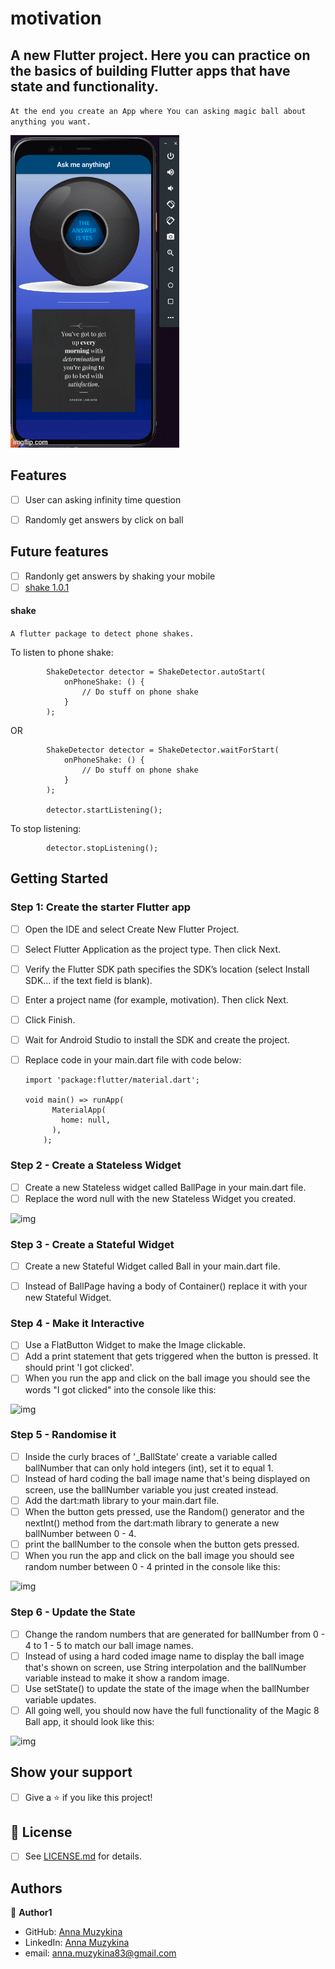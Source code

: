 # motivation

## A new Flutter project. Here you can practice on the basics of building Flutter apps that have state and functionality. 

`At the end you create an App where You can asking magic ball about anything you want.`

![img](https://github.com/Anna-Myzukina/motivation/blob/main/images/5hs35r.gif)

## Features
- [ ] User can asking infinity time question
- [ ] Randomly get answers by click on ball


## Future features
- [ ] Randonly get answers by shaking your mobile
- [ ] [shake 1.0.1](https://pub.dev/packages/shake/example)

#### shake 
`A flutter package to detect phone shakes.`

To listen to phone shake:

            ShakeDetector detector = ShakeDetector.autoStart(
                onPhoneShake: () {
                    // Do stuff on phone shake
                }
            );
OR

            ShakeDetector detector = ShakeDetector.waitForStart(
                onPhoneShake: () {
                    // Do stuff on phone shake
                }
            );

            detector.startListening();
            
 To stop listening:

            detector.stopListening();
            


## Getting Started

### Step 1: Create the starter Flutter app

- [ ] Open the IDE and select Create New Flutter Project.
- [ ] Select Flutter Application as the project type. Then click Next.
- [ ]   Verify the Flutter SDK path specifies the SDK’s location (select Install SDK… if the text field is blank).
- [ ] Enter a project name (for example, motivation). Then click Next.
- [ ] Click Finish.
- [ ] Wait for Android Studio to install the SDK and create the project.
- [ ] Replace code in your main.dart file with code below:

      import 'package:flutter/material.dart';

      void main() => runApp(
            MaterialApp(
              home: null,
            ),
          );

### Step 2 - Create a Stateless Widget
- [ ] Create a new Stateless widget called BallPage in your main.dart file.
- [ ] Replace the word null with the new Stateless Widget you created.

![img](https://github.com/Anna-Myzukina/motivation/blob/main/screens/3%D0%BA.PNG)

### Step 3 - Create a Stateful Widget
- [ ] Create a new Stateful Widget called Ball in your main.dart file.
- [ ] Instead of BallPage having a body of Container() replace it with your new Stateful Widget.


### Step 4 - Make it Interactive
- [ ] Use a FlatButton Widget to make the Image clickable.
- [ ] Add a print statement that gets triggered when the button is pressed. It should print 'I got clicked'.
- [ ] When you run the app and click on the ball image you should see the words "I got clicked" into the console like this:

![img](https://github.com/Anna-Myzukina/motivation/blob/main/screens/5%D0%BA.PNG)

### Step 5 - Randomise it
- [ ] Inside the curly braces of '_BallState' create a variable called ballNumber that can only hold integers (int), set it to equal 1.
- [ ] Instead of hard coding the ball image name that's being displayed on screen, use the ballNumber variable you just created instead.
- [ ] Add the dart:math library to your main.dart file.
- [ ] When the button gets pressed, use the Random() generator and the nextInt() method from the dart:math library to generate a new ballNumber between 0 - 4.
- [ ] print the ballNumber to the console when the button gets pressed.
- [ ] When you run the app and click on the ball image you should see random number between 0 - 4 printed in the console like this:

![img](https://github.com/Anna-Myzukina/motivation/blob/main/screens/6%D0%BA.PNG)

### Step 6 - Update the State
- [ ] Change the random numbers that are generated for ballNumber from 0 - 4 to 1 - 5 to match our ball image names. 
- [ ] Instead of using a hard coded image name to display the ball image that's shown on screen, use String interpolation and the ballNumber variable instead to make it show a random image.
- [ ] Use setState() to update the state of the image when the ballNumber variable updates.
- [ ] All going well, you should now have the full functionality of the Magic 8 Ball app, it should look like this:

 ![img](https://github.com/Anna-Myzukina/motivation/blob/main/screens/7%D0%BA.PNG)
 

## Show your support

- [ ] Give a ⭐️ if you like this project!

## 📝 License

* [ ] See [LICENSE.md]() for details.

## Authors

👤 **Author1**
* GitHub: [Anna Muzykina](https://github.com/Anna-Myzukina)
* LinkedIn: [Anna Muzykina](https://www.linkedin.com/in/anna-muzykina/)
* email: anna.muzykina83@gmail.com
